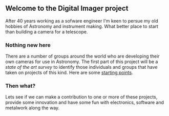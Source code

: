 ## Welcome to the Digital Imager project

After 40 years working as a sofware engineer I'm keen to persue my old hobbies of Astronomy and instrument making. What better place to start than building a camera for a telescope.

### Nothing new here

There are a number of groups around the world who are developing their own cameras for use in Astronomy. The first part of this project will be a *state of the art survey* to identify those individuals and groups that have taken on projects of this kind. Here are some [starting points](./survey/summary.md). 

### Then what?

Lets see if we can make a contribution to one or more of these projects, provide some innovation and have some fun with electronics, software and metalwork along the way.
